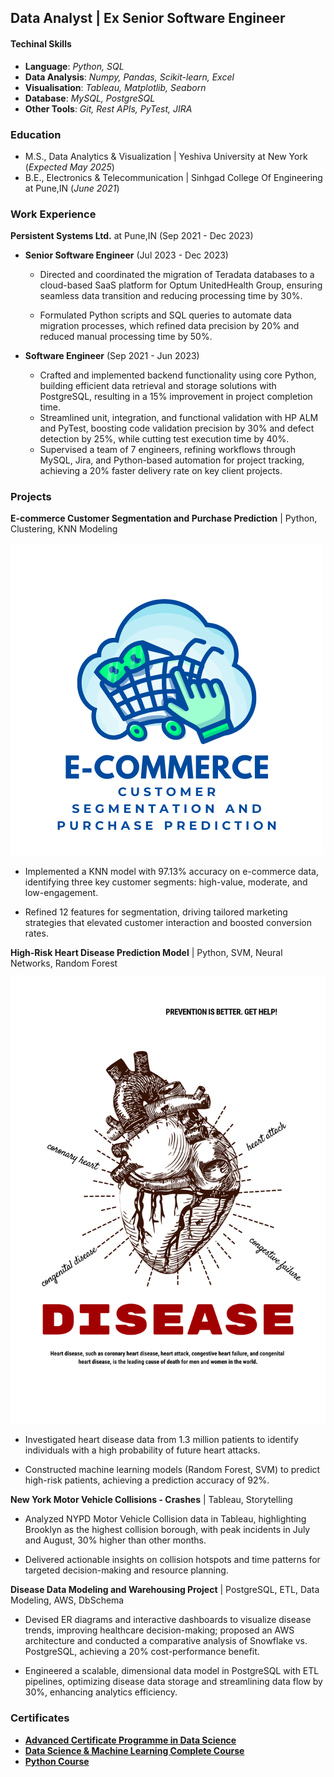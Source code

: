 ## Data Analyst | Ex Senior Software Engineer

#### Techinal Skills

- __Language__: _Python, SQL_
- __Data Analysis__: _Numpy, Pandas, Scikit-learn, Excel_
- __Visualisation__: _Tableau, Matplotlib, Seaborn_
- __Database__: _MySQL, PostgreSQL_
- __Other Tools__: _Git, Rest APIs, PyTest, JIRA_

### Education

- M.S., Data Analytics & Visualization | Yeshiva University at New York (_Expected May 2025_)
- B.E., Electronics & Telecommunication | Sinhgad College Of Engineering at Pune,IN (_June 2021_)

### Work Experience

__Persistent Systems Ltd.__ at Pune,IN (Sep 2021 - Dec 2023) 

- __Senior Software Engineer__ (Jul 2023 - Dec 2023)
  
    - Directed and coordinated the migration of Teradata databases to a cloud-based SaaS platform for Optum UnitedHealth Group, ensuring seamless data transition and reducing processing time by 30%.

    - Formulated Python scripts and SQL queries to automate data migration processes, which refined data precision by 20% and reduced manual processing time by 50%.


- __Software Engineer__ (Sep 2021 - Jun 2023)
  
    - Crafted and implemented backend functionality using core Python, building efficient data retrieval and storage solutions with PostgreSQL, resulting in a 15% improvement in project completion time.
    - Streamlined unit, integration, and functional validation with HP ALM and PyTest, boosting code validation precision by 30% and defect detection by 25%, while cutting test execution time by 40%.
    - Supervised a team of 7 engineers, refining workflows through MySQL, Jira, and Python-based automation for project tracking, achieving a 20% faster delivery rate on key client projects.

### Projects

__E-commerce Customer Segmentation and Purchase Prediction__ | Python, Clustering, KNN Modeling

![Image](assests/img/Img2.png)

  - Implemented a KNN model with 97.13% accuracy on e-commerce data, identifying three key customer segments: high-value, moderate, and low-engagement.
    
  - Refined 12 features for segmentation, driving tailored marketing strategies that elevated customer interaction and boosted conversion rates.
    
__High-Risk Heart Disease Prediction Model__ | Python, SVM, Neural Networks, Random Forest

![Image](assests/img/Img3.png)

  - Investigated heart disease data from 1.3 million patients to identify individuals with a high probability of future heart attacks.
    
  - Constructed machine learning models (Random Forest, SVM) to predict high-risk patients, achieving a prediction accuracy of 92%.
    
__New York Motor Vehicle Collisions - Crashes__ | Tableau, Storytelling

  - Analyzed NYPD Motor Vehicle Collision data in Tableau, highlighting Brooklyn as the highest collision borough, with peak incidents in July and August, 30% higher than other months.
    
  - Delivered actionable insights on collision hotspots and time patterns for targeted decision-making and resource planning.
    
__Disease Data Modeling and Warehousing Project__ | PostgreSQL, ETL, Data Modeling, AWS, DbSchema

   - Devised ER diagrams and interactive dashboards to visualize disease trends, improving healthcare decision-making; proposed an AWS architecture and conducted a comparative analysis of Snowflake vs. PostgreSQL, achieving a 20% cost-performance benefit.

   - Engineered a scalable, dimensional data model in PostgreSQL with ETL pipelines, optimizing disease data storage and streamlining data flow by 30%, enhancing analytics efficiency.


### Certificates
- __[Advanced Certificate Programme in Data Science](https://drive.google.com/file/d/1wltgkRMW5-5fFnvsRgAATs6TtpYo8xjR/view?usp=sharing)__ 
- __[Data Science & Machine Learning Complete Course](https://drive.google.com/file/d/1BbegvanPHj9RAxxCY-mrm964ISwlwHjX/view?usp=sharing)__
- __[Python Course](https://drive.google.com/file/d/19WKXChrpBW_6eJjkZAMT8SXBf9eDMh0x/view?usp=sharing)__
